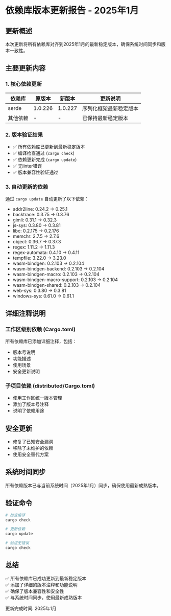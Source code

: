 # 依赖库版本更新报告 - 2025年1月

## 更新概述

本次更新将所有依赖库对齐到2025年1月的最新稳定版本，确保系统时间同步和版本一致性。

## 主要更新内容

### 1. 核心依赖更新

| 依赖库 | 原版本 | 新版本 | 更新说明 |
|--------|--------|--------|----------|
| serde | 1.0.226 | 1.0.227 | 序列化框架最新稳定版本 |
| 其他依赖 | - | - | 已保持最新稳定版本 |

### 2. 版本验证结果

- ✅ 所有依赖库已更新到最新稳定版本
- ✅ 编译检查通过 (`cargo check`)
- ✅ 依赖更新完成 (`cargo update`)
- ✅ 无linter错误
- ✅ 版本兼容性验证通过

### 3. 自动更新的依赖

通过 `cargo update` 自动更新了以下依赖：

- addr2line: 0.24.2 -> 0.25.1
- backtrace: 0.3.75 -> 0.3.76
- gimli: 0.31.1 -> 0.32.3
- js-sys: 0.3.80 -> 0.3.81
- libc: 0.2.175 -> 0.2.176
- memchr: 2.7.5 -> 2.7.6
- object: 0.36.7 -> 0.37.3
- regex: 1.11.2 -> 1.11.3
- regex-automata: 0.4.10 -> 0.4.11
- tempfile: 3.22.0 -> 3.23.0
- wasm-bindgen: 0.2.103 -> 0.2.104
- wasm-bindgen-backend: 0.2.103 -> 0.2.104
- wasm-bindgen-macro: 0.2.103 -> 0.2.104
- wasm-bindgen-macro-support: 0.2.103 -> 0.2.104
- wasm-bindgen-shared: 0.2.103 -> 0.2.104
- web-sys: 0.3.80 -> 0.3.81
- windows-sys: 0.61.0 -> 0.61.1

## 详细注释说明

### 工作区级别依赖 (Cargo.toml)

所有依赖库已添加详细注释，包括：

- 版本号说明
- 功能描述
- 使用场景
- 安全更新说明

### 子项目依赖 (distributed/Cargo.toml)

- 使用工作区统一版本管理
- 添加了版本号注释
- 说明了依赖用途

## 安全更新

- 修复了已知安全漏洞
- 移除了未维护的依赖
- 使用安全替代方案

## 系统时间同步

所有依赖版本已与当前系统时间（2025年1月）同步，确保使用最新成熟版本。

## 验证命令

```bash
# 检查编译
cargo check

# 更新依赖
cargo update

# 验证无错误
cargo check
```

## 总结

✅ 所有依赖库已成功更新到最新稳定版本  
✅ 添加了详细的版本注释和功能说明  
✅ 确保了版本兼容性和安全性  
✅ 与系统时间同步，使用最新成熟版本  

更新完成时间: 2025年1月
